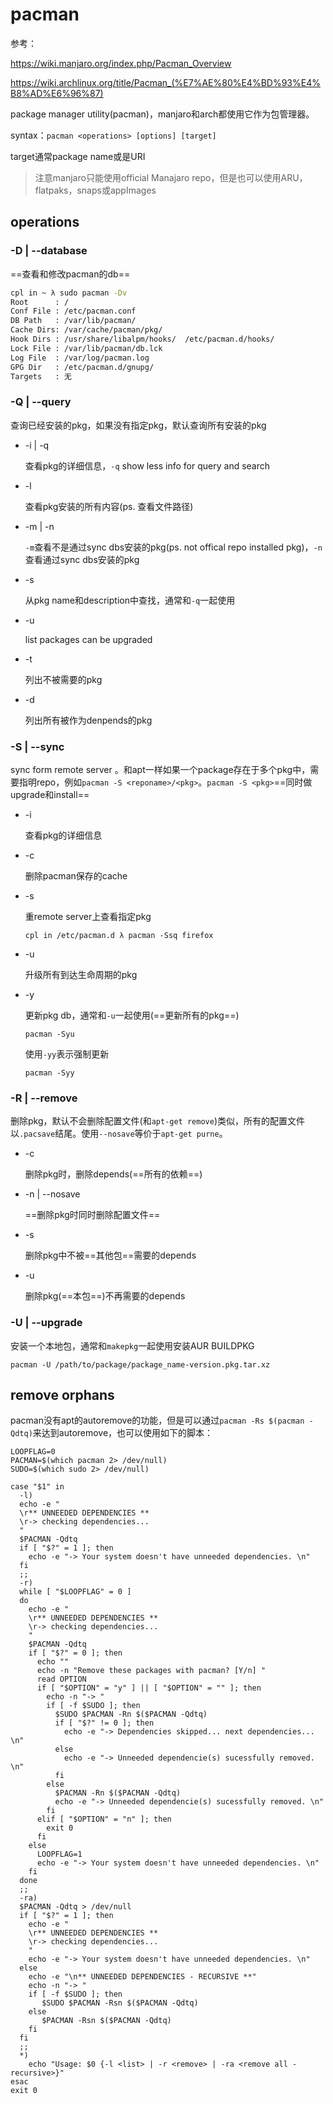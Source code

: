 # pacman

参考：

https://wiki.manjaro.org/index.php/Pacman_Overview

https://wiki.archlinux.org/title/Pacman_(%E7%AE%80%E4%BD%93%E4%B8%AD%E6%96%87)

package manager utility(pacman)，manjaro和arch都使用它作为包管理器。

syntax：`pacman <operations> [options] [target]`

target通常package name或是URI

> 注意manjaro只能使用official Manajaro repo，但是也可以使用ARU，flatpaks，snaps或appImages

## operations

### -D | --database

==查看和修改pacman的db==

```bash
cpl in ~ λ sudo pacman -Dv
Root      : /
Conf File : /etc/pacman.conf
DB Path   : /var/lib/pacman/
Cache Dirs: /var/cache/pacman/pkg/  
Hook Dirs : /usr/share/libalpm/hooks/  /etc/pacman.d/hooks/  
Lock File : /var/lib/pacman/db.lck
Log File  : /var/log/pacman.log
GPG Dir   : /etc/pacman.d/gnupg/
Targets   : 无
```

### -Q | --query

查询已经安装的pkg，如果没有指定pkg，默认查询所有安装的pkg

- -i | -q

  查看pkg的详细信息，`-q` show less info for query and search 

- -l

  查看pkg安装的所有内容(ps. 查看文件路径)

- -m | -n

  `-m`查看不是通过sync dbs安装的pkg(ps. not offical repo installed pkg)，`-n`查看通过sync dbs安装的pkg

- -s

  从pkg name和description中查找，通常和`-q`一起使用

- -u

  list packages can be upgraded

- -t

  列出不被需要的pkg

- -d

  列出所有被作为denpends的pkg

### -S | --sync

sync form remote server 。和apt一样如果一个package存在于多个pkg中，需要指明repo，例如`pacman -S <reponame>/<pkg>`。`pacman -S <pkg>`==同时做upgrade和install==

- -i 

  查看pkg的详细信息

- -c

  删除pacman保存的cache

- -s

  重remote server上查看指定pkg

  ```
  cpl in /etc/pacman.d λ pacman -Ssq firefox
  ```

- -u

  升级所有到达生命周期的pkg

- -y

  更新pkg db，通常和`-u`一起使用(==更新所有的pkg==)

  ```
  pacman -Syu
  ```

  使用`-yy`表示强制更新
  
  ```
  pacman -Syy
  ```

### -R | --remove

删除pkg，默认不会删除配置文件(和`apt-get remove`)类似，所有的配置文件以`.pacsave`结尾。使用`--nosave`等价于`apt-get purne`。

- -c

  删除pkg时，删除depends(==所有的依赖==)

- -n | --nosave

  ==删除pkg时同时删除配置文件==

- -s

  删除pkg中不被==其他包==需要的depends

- -u 

  删除pkg(==本包==)不再需要的depends

### -U | --upgrade

安装一个本地包，通常和`makepkg`一起使用安装AUR BUILDPKG

```
pacman -U /path/to/package/package_name-version.pkg.tar.xz
```

## remove orphans

pacman没有apt的autoremove的功能，但是可以通过`pacman -Rs $(pacman -Qdtq)`来达到autoremove，也可以使用如下的脚本：

```shell
LOOPFLAG=0
PACMAN=$(which pacman 2> /dev/null)
SUDO=$(which sudo 2> /dev/null)
 
case "$1" in                      
  -l)
  echo -e "
  \r** UNNEEDED DEPENDENCIES **
  \r-> checking dependencies...
  "
  $PACMAN -Qdtq
  if [ "$?" = 1 ]; then
    echo -e "-> Your system doesn't have unneeded dependencies. \n"
  fi 
  ;;
  -r)
  while [ "$LOOPFLAG" = 0 ]
  do
    echo -e "
    \r** UNNEEDED DEPENDENCIES **
    \r-> checking dependencies...
    "
    $PACMAN -Qdtq
    if [ "$?" = 0 ]; then
      echo ""
      echo -n "Remove these packages with pacman? [Y/n] "
      read OPTION 
      if [ "$OPTION" = "y" ] || [ "$OPTION" = "" ]; then
        echo -n "-> "
        if [ -f $SUDO ]; then
          $SUDO $PACMAN -Rn $($PACMAN -Qdtq)
          if [ "$?" != 0 ]; then
            echo -e "-> Dependencies skipped... next dependencies... \n"
          else
            echo -e "-> Unneeded dependencie(s) sucessfully removed. \n"
          fi
        else
          $PACMAN -Rn $($PACMAN -Qdtq)
          echo -e "-> Unneeded dependencie(s) sucessfully removed. \n"
        fi
      elif [ "$OPTION" = "n" ]; then
        exit 0
      fi  
    else
      LOOPFLAG=1
      echo -e "-> Your system doesn't have unneeded dependencies. \n"
    fi
  done
  ;;
  -ra)
  $PACMAN -Qdtq > /dev/null
  if [ "$?" = 1 ]; then
    echo -e "
    \r** UNNEEDED DEPENDENCIES **
    \r-> checking dependencies...
    "
    echo -e "-> Your system doesn't have unneeded dependencies. \n"    
  else  
    echo -e "\n** UNNEEDED DEPENDENCIES - RECURSIVE **"
    echo -n "-> "
    if [ -f $SUDO ]; then
       $SUDO $PACMAN -Rsn $($PACMAN -Qdtq)
    else
       $PACMAN -Rsn $($PACMAN -Qdtq)
    fi
  fi
  ;;
  *)
    echo "Usage: $0 {-l <list> | -r <remove> | -ra <remove all - recursive>}"
esac
exit 0
```



